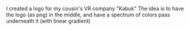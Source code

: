 I created a logo for my cousin's VR company "Kabuk"
The idea is to have the logo (as png) in the middle, and have a spectrum of colors pass underneath it (with linear gradient)
